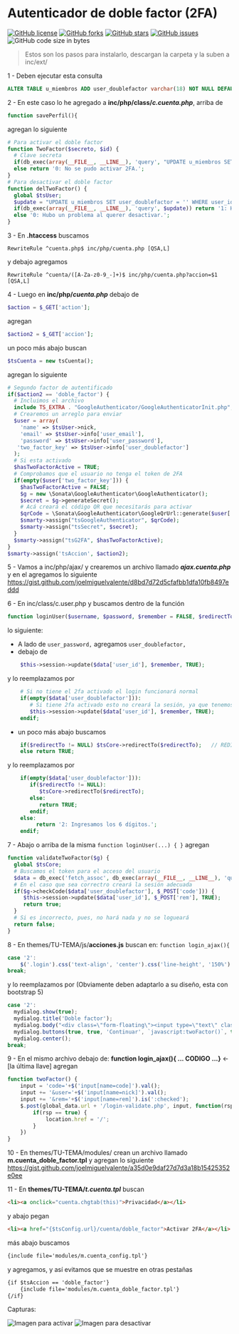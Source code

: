 # Autenticador de doble factor (2FA)

[![GitHub license](https://img.shields.io/github/license/NewRisus/GoogleAuthenticator?style=flat-square)](https://github.com/NewRisus/GoogleAuthenticator/blob/main/LICENSE)
[![GitHub forks](https://img.shields.io/github/forks/NewRisus/GoogleAuthenticator?style=flat-square)](https://github.com/NewRisus/GoogleAuthenticator/network)
[![GitHub stars](https://img.shields.io/github/stars/NewRisus/GoogleAuthenticator?style=flat-square)](https://github.com/NewRisus/GoogleAuthenticator/stargazers)
[![GitHub issues](https://img.shields.io/github/issues/NewRisus/GoogleAuthenticator?style=flat-square)](https://github.com/NewRisus/GoogleAuthenticator/issues)
![GitHub code size in bytes](https://img.shields.io/github/languages/code-size/NewRisus/GoogleAuthenticator?label=Peso%20total&style=flat-square)

> Estos son los pasos para instalarlo, descargan la carpeta y la suben a inc/ext/

1 - Deben ejecutar esta consulta
```sql
ALTER TABLE u_miembros ADD user_doublefactor varchar(18) NOT NULL DEFAULT '';
```

2 - En este caso lo he agregado a **inc/php/class/_c.cuenta.php_**, arriba de
```php
function savePerfil(){
```

agregan lo siguiente
```php
# Para activar el doble factor
function TwoFactor($secreto, $id) {
  # Clave secreta
  if(db_exec(array(__FILE__, __LINE__), 'query', "UPDATE u_miembros SET user_doublefactor = '{$secreto}' WHERE user_id = {$id}")) return '1: 2FA activado correctamente.';
  else return '0: No se pudo activar 2FA.';
}
# Para desactivar el doble factor
function delTwoFactor() {
  global $tsUser;
  $update = "UPDATE u_miembros SET user_doublefactor = '' WHERE user_id = {$tsUser->uid}";
  if(db_exec(array(__FILE__, __LINE__), 'query', $update)) return '1: Ha sido desactivado correctamente.';
  else '0: Hubo un problema al querer desactivar.';
}
```

3 - En **.htaccess** buscamos 
```
RewriteRule ^cuenta.php$ inc/php/cuenta.php [QSA,L]
```
y debajo agregamos
```
RewriteRule ^cuenta/([A-Za-z0-9_-]+)$ inc/php/cuenta.php?accion=$1 [QSA,L]
```

4 - Luego en **inc/php/_cuenta.php_** debajo de 
```php
$action = $_GET['action'];
```
agregan
```php
$action2 = $_GET['accion'];
```
un poco más abajo buscan
```php
$tsCuenta = new tsCuenta();
```
agregan lo siguiente
```php
# Segundo factor de autentificado
if($action2 == 'doble_factor') {
  # Incluimos el archivo
  include TS_EXTRA . "GoogleAuthenticator/GoogleAuthenticatorInit.php";
  # Crearemos un arreglo para enviar
  $user = array(
    'name' => $tsUser->nick, 
    'email' => $tsUser->info['user_email'], 
    'password' => $tsUser->info['user_password'],
   'two_factor_key' => $tsUser->info['user_doublefactor']
  );
  # Si esta activado
  $hasTwoFactorActive = TRUE;
  # Comprobamos que el usuario no tenga el token de 2FA
  if(empty($user['two_factor_key'])) {
    $hasTwoFactorActive = FALSE;
    $g = new \Sonata\GoogleAuthenticator\GoogleAuthenticator();
    $secret = $g->generateSecret();
    # Acá creará el código QR que necesitarás para activar 
    $qrCode = \Sonata\GoogleAuthenticator\GoogleQrUrl::generate($user['email'], $secret, $tsCore->settings['titulo'], 250);
    $smarty->assign("tsGoogleAuthenticator", $qrCode);
    $smarty->assign("tsSecret", $secret);
  }
  $smarty->assign("tsG2FA", $hasTwoFactorActive);
}
$smarty->assign('tsAccion', $action2);
``` 
5 - Vamos a inc/php/ajax/ y crearemos un archivo llamado **_ajax.cuenta.php_** y en el agregamos lo siguiente
https://gist.github.com/joelmiguelvalente/d8bd7d72d5cfafbb1dfa10fb8497eddd

6 - En inc/class/c.user.php y buscamos dentro de la función
```php
function loginUser($username, $password, $remember = FALSE, $redirectTo = NULL){
``` 
lo siguiente:
* A lado de `user_password,` agregamos `user_doublefactor,`
* debajo de 
```php
    $this->session->update($data['user_id'], $remember, TRUE);
``` 
  y lo reemplazamos por
```php
    # Si no tiene el 2fa activado el login funcionará normal
    if(empty($data['user_doublefactor'])):
       # Si tiene 2fa activado esto no creará la sesión, ya que tenemos que comprobar
       $this->session->update($data['user_id'], $remember, TRUE);
    endif;
``` 
* un poco más abajo buscamos 
```php
    if($redirectTo != NULL) $tsCore->redirectTo($redirectTo);	// REDIRIGIR
    else return TRUE;
``` 
  y lo reemplazamos por
```php
    if(empty($data['user_doublefactor'])):
       if($redirectTo != NULL): 
          $tsCore->redirectTo($redirectTo);
       else:
          return TRUE;
       endif;
    else:
	     return '2: Ingresamos los 6 dígitos.';
    endif;
``` 
7 - Abajo o arriba de la misma `function loginUser(...) { }` agregan 
```php
function validateTwoFactor($g) {
  global $tsCore;
  # Buscamos el token para el acceso del usuario
  $data = db_exec('fetch_assoc', db_exec(array(__FILE__, __LINE__), 'query', "SELECT user_id, user_doublefactor FROM u_miembros WHERE user_name = '{$_POST['user']}'"));
  # En el caso que sea correctro creará la sesión adecuada
  if($g->checkCode($data['user_doublefactor'], $_POST['code'])) {
     $this->session->update($data['user_id'], $_POST['rem'], TRUE);
     return true;
  } 
  # Si es incorrecto, pues, no hará nada y no se logueará
  return false;		
}
``` 
8 - En themes/TU-TEMA/js/**acciones.js** buscan en: `function login_ajax(){`
```js
case '2':
	$('.login').css('text-align', 'center').css('line-height', '150%').html(h.substring(3));
break;
``` 
y lo reemplazamos por (Obviamente deben adaptarlo a su diseño, esta con bootstrap 5)
```js
case '2':
  mydialog.show(true);
  mydialog.title('Doble factor');
  mydialog.body("<div class=\"form-floating\"><input type=\"text\" class=\"form-control shadow\" placeholder=\" \" name=\"code\" required><label for=\"usuario\">Código de autentificación</label><div class=\"text-secondary pt-1 fst-italic small\">Abra la aplicación de autenticación de dos factores en su dispositivo para ver su código de autenticación y verificar su identidad.</div></div>");
  mydialog.buttons(true, true, 'Continuar', `javascript:twoFactor()`, true, true, true, 'Cancelar', 'close', true, false);		
  mydialog.center();
break;
```

9 - En el mismo archivo debajo de: **function login_ajax(){ ... CODIGO ...}** <- [la última llave] agregan
```js
function twoFactor() {
	input = 'code='+$('input[name=code]').val();
	input += '&user='+$('input[name=nick]').val();
	input += '&rem='+$('input[name=rem]').is(':checked');
	$.post(global_data.url + '/login-validate.php', input, function(rsp) {
		if(rsp == true) {
			location.href = '/';
		}
	})
}
```

10 - En themes/TU-TEMA/modules/ crean un archivo llamado **m.cuenta_doble_factor.tpl** y agregan lo siguiente
https://gist.github.com/joelmiguelvalente/a35d0e9daf27d7d3a18b15425352e0ee

11 - En **themes/TU-TEMA/_t.cuenta.tpl_** buscan 
```html
<li><a onclick="cuenta.chgtab(this)">Privacidad</a></li>
```
y abajo pegan
```html
<li><a href="{$tsConfig.url}/cuenta/doble_factor">Activar 2FA</a></li>
```

más abajo buscamos
```html
{include file='modules/m.cuenta_config.tpl'}
```

y agregamos, y así evitamos que se muestre en otras pestañas
```html
{if $tsAccion == 'doble_factor'}
	{include file='modules/m.cuenta_doble_factor.tpl'}
{/if}
```

Capturas:

![Imagen para activar](https://i.imgur.com/FDyPkMm.png)
![Imagen para desactivar](https://i.imgur.com/130sNFr.png)
